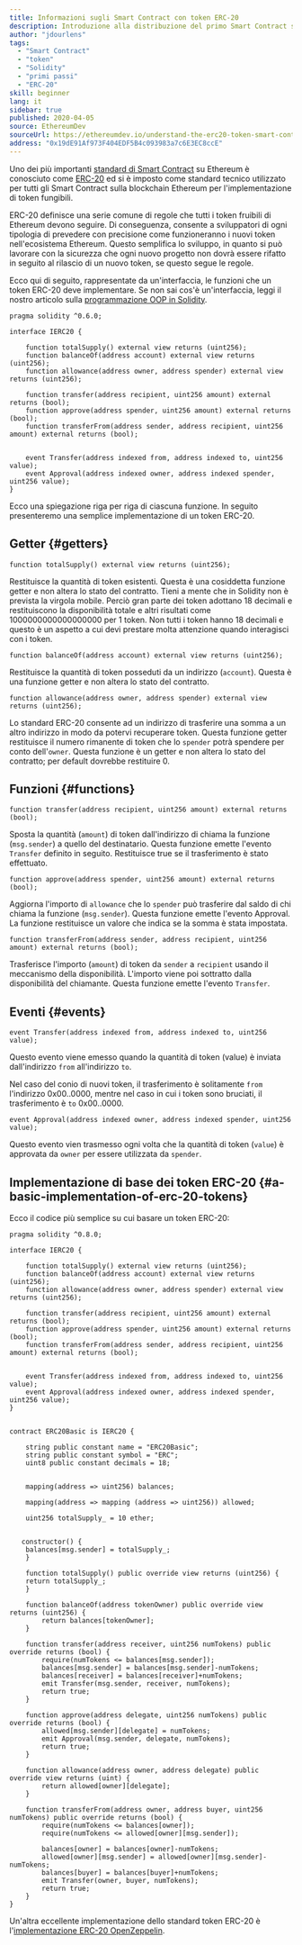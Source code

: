 ```yaml
---
title: Informazioni sugli Smart Contract con token ERC-20
description: Introduzione alla distribuzione del primo Smart Contract su una rete di prova Ethereum
author: "jdourlens"
tags:
  - "Smart Contract"
  - "token"
  - "Solidity"
  - "primi passi"
  - "ERC-20"
skill: beginner
lang: it
sidebar: true
published: 2020-04-05
source: EthereumDev
sourceUrl: https://ethereumdev.io/understand-the-erc20-token-smart-contract/
address: "0x19dE91Af973F404EDF5B4c093983a7c6E3EC8ccE"
---
```


Uno dei più importanti [standard di Smart Contract](/developers/docs/standards/) su Ethereum è conosciuto come [ERC-20](/developers/docs/standards/tokens/erc-20/) ed si è imposto come standard tecnico utilizzato per tutti gli Smart Contract sulla blockchain Ethereum per l'implementazione di token fungibili.

ERC-20 definisce una serie comune di regole che tutti i token fruibili di Ethereum devono seguire. Di conseguenza, consente a sviluppatori di ogni tipologia di prevedere con precisione come funzioneranno i nuovi token nell'ecosistema Ethereum. Questo semplifica lo sviluppo, in quanto si può lavorare con la sicurezza che ogni nuovo progetto non dovrà essere rifatto in seguito al rilascio di un nuovo token, se questo segue le regole.

Ecco qui di seguito, rappresentate da un'interfaccia, le funzioni che un token ERC-20 deve implementare. Se non sai cos'è un'interfaccia, leggi il nostro articolo sulla [programmazione OOP in Solidity](https://ethereumdev.io/inheritance-in-solidity-contracts-are-classes/).

```solidity
pragma solidity ^0.6.0;

interface IERC20 {

    function totalSupply() external view returns (uint256);
    function balanceOf(address account) external view returns (uint256);
    function allowance(address owner, address spender) external view returns (uint256);

    function transfer(address recipient, uint256 amount) external returns (bool);
    function approve(address spender, uint256 amount) external returns (bool);
    function transferFrom(address sender, address recipient, uint256 amount) external returns (bool);


    event Transfer(address indexed from, address indexed to, uint256 value);
    event Approval(address indexed owner, address indexed spender, uint256 value);
}
```

Ecco una spiegazione riga per riga di ciascuna funzione. In seguito presenteremo una semplice implementazione di un token ERC-20.

## Getter {#getters}

```solidity
function totalSupply() external view returns (uint256);
```

Restituisce la quantità di token esistenti. Questa è una cosiddetta funzione getter e non altera lo stato del contratto. Tieni a mente che in Solidity non è prevista la virgola mobile. Perciò gran parte dei token adottano 18 decimali e restituiscono la disponibilità totale e altri risultati come 1000000000000000000 per 1 token. Non tutti i token hanno 18 decimali e questo è un aspetto a cui devi prestare molta attenzione quando interagisci con i token.

```solidity
function balanceOf(address account) external view returns (uint256);
```

Restituisce la quantità di token posseduti da un indirizzo (`account`). Questa è una funzione getter e non altera lo stato del contratto.

```solidity
function allowance(address owner, address spender) external view returns (uint256);
```

Lo standard ERC-20 consente ad un indirizzo di trasferire una somma a un altro indirizzo in modo da potervi recuperare token. Questa funzione getter restituisce il numero rimanente di token che lo `spender` potrà spendere per conto dell'`owner`. Questa funzione è un getter e non altera lo stato del contratto; per default dovrebbe restituire 0.

## Funzioni {#functions}

```solidity
function transfer(address recipient, uint256 amount) external returns (bool);
```

Sposta la quantità (`amount`) di token dall'indirizzo di chiama la funzione (`msg.sender`) a quello del destinatario. Questa funzione emette l'evento `Transfer` definito in seguito. Restituisce true se il trasferimento è stato effettuato.

```solidity
function approve(address spender, uint256 amount) external returns (bool);
```

Aggiorna l'importo di `allowance` che lo `spender` può trasferire dal saldo di chi chiama la funzione (`msg.sender`). Questa funzione emette l'evento Approval. La funzione restituisce un valore che indica se la somma è stata impostata.

```solidity
function transferFrom(address sender, address recipient, uint256 amount) external returns (bool);
```

Trasferisce l'importo (`amount`) di token da `sender` a `recipient` usando il meccanismo della disponibilità. L'importo viene poi sottratto dalla disponibilità del chiamante. Questa funzione emette l'evento `Transfer`.

## Eventi {#events}

```solidity
event Transfer(address indexed from, address indexed to, uint256 value);
```

Questo evento viene emesso quando la quantità di token (value) è inviata dall'indirizzo `from` all'indirizzo `to`.

Nel caso del conio di nuovi token, il trasferimento è solitamente `from` l'indirizzo 0x00..0000, mentre nel caso in cui i token sono bruciati, il trasferimento è `to` 0x00..0000.

```solidity
event Approval(address indexed owner, address indexed spender, uint256 value);
```

Questo evento vien trasmesso ogni volta che la quantità di token (`value`) è approvata da `owner` per essere utilizzata da `spender`.

## Implementazione di base dei token ERC-20 {#a-basic-implementation-of-erc-20-tokens}

Ecco il codice più semplice su cui basare un token ERC-20:

```solidity
pragma solidity ^0.8.0;

interface IERC20 {

    function totalSupply() external view returns (uint256);
    function balanceOf(address account) external view returns (uint256);
    function allowance(address owner, address spender) external view returns (uint256);

    function transfer(address recipient, uint256 amount) external returns (bool);
    function approve(address spender, uint256 amount) external returns (bool);
    function transferFrom(address sender, address recipient, uint256 amount) external returns (bool);


    event Transfer(address indexed from, address indexed to, uint256 value);
    event Approval(address indexed owner, address indexed spender, uint256 value);
}


contract ERC20Basic is IERC20 {

    string public constant name = "ERC20Basic";
    string public constant symbol = "ERC";
    uint8 public constant decimals = 18;


    mapping(address => uint256) balances;

    mapping(address => mapping (address => uint256)) allowed;

    uint256 totalSupply_ = 10 ether;


   constructor() {
    balances[msg.sender] = totalSupply_;
    }

    function totalSupply() public override view returns (uint256) {
    return totalSupply_;
    }

    function balanceOf(address tokenOwner) public override view returns (uint256) {
        return balances[tokenOwner];
    }

    function transfer(address receiver, uint256 numTokens) public override returns (bool) {
        require(numTokens <= balances[msg.sender]);
        balances[msg.sender] = balances[msg.sender]-numTokens;
        balances[receiver] = balances[receiver]+numTokens;
        emit Transfer(msg.sender, receiver, numTokens);
        return true;
    }

    function approve(address delegate, uint256 numTokens) public override returns (bool) {
        allowed[msg.sender][delegate] = numTokens;
        emit Approval(msg.sender, delegate, numTokens);
        return true;
    }

    function allowance(address owner, address delegate) public override view returns (uint) {
        return allowed[owner][delegate];
    }

    function transferFrom(address owner, address buyer, uint256 numTokens) public override returns (bool) {
        require(numTokens <= balances[owner]);
        require(numTokens <= allowed[owner][msg.sender]);

        balances[owner] = balances[owner]-numTokens;
        allowed[owner][msg.sender] = allowed[owner][msg.sender]-numTokens;
        balances[buyer] = balances[buyer]+numTokens;
        emit Transfer(owner, buyer, numTokens);
        return true;
    }
}
```

Un'altra eccellente implementazione dello standard token ERC-20 è l'[implementazione ERC-20 OpenZeppelin](https://github.com/OpenZeppelin/openzeppelin-contracts/tree/master/contracts/token/ERC20).
